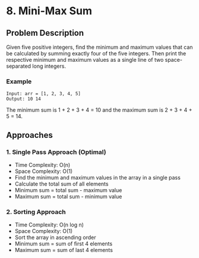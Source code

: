 # 8. Mini-Max Sum

## Problem Description
Given five positive integers, find the minimum and maximum values that can be calculated by summing exactly four of the five integers. Then print the respective minimum and maximum values as a single line of two space-separated long integers.

### Example
```
Input: arr = [1, 2, 3, 4, 5]
Output: 10 14
```

The minimum sum is 1 + 2 + 3 + 4 = 10 and the maximum sum is 2 + 3 + 4 + 5 = 14.

## Approaches

### 1. Single Pass Approach (Optimal)
- Time Complexity: O(n)
- Space Complexity: O(1)
- Find the minimum and maximum values in the array in a single pass
- Calculate the total sum of all elements
- Minimum sum = total sum - maximum value
- Maximum sum = total sum - minimum value

### 2. Sorting Approach
- Time Complexity: O(n log n)
- Space Complexity: O(1)
- Sort the array in ascending order
- Minimum sum = sum of first 4 elements
- Maximum sum = sum of last 4 elements